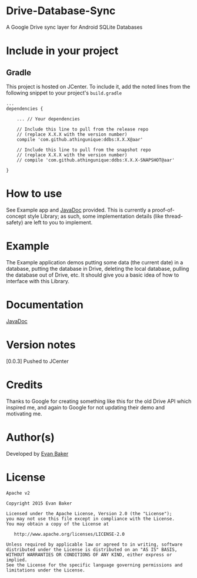 # Drive-Database-Sync
A Google Drive sync layer for Android SQLite Databases

# Include in your project
## Gradle
This project is hosted on JCenter. To include it, add the noted lines from the following snippet to your project's `build.gradle`

	...
	dependencies {
	
    	... // Your dependencies
	
    	// Include this line to pull from the release repo
    	// (replace X.X.X with the version number)
    	compile 'com.github.athingunique:ddbs:X.X.X@aar'

    	// Include this line to pull from the snapshot repo 
    	// (replace X.X.X with the version number)
    	// compile 'com.github.athingunique:ddbs:X.X.X-SNAPSHOT@aar'
	
	}


# How to use
See Example app and [JavaDoc](https://athingunique.github.io/ddbs-doc/) provided.
This is currently a proof-of-concept style Library; as such, some implementation details (like thread-safety) are left to you to implement.

# Example
The Example application demos putting some data (the current date) in a database, putting the database in Drive, deleting the local database, pulling the database out of Drive, etc. It should give you a basic idea of how to interface with this Library.

# Documentation
[JavaDoc](https://athingunique.github.io/ddbs-doc/)

# Version notes
[0.0.3] Pushed to JCenter

# Credits
Thanks to Google for creating something like this for the old Drive API which inspired me, and again to Google for not updating their demo and motivating me.

# Author(s)
Developed by [Evan Baker](http://e13engineering.com)

# License

	Apache v2

	Copyright 2015 Evan Baker

	Licensed under the Apache License, Version 2.0 (the "License");
	you may not use this file except in compliance with the License.
	You may obtain a copy of the License at

	   http://www.apache.org/licenses/LICENSE-2.0

	Unless required by applicable law or agreed to in writing, software
	distributed under the License is distributed on an "AS IS" BASIS,
	WITHOUT WARRANTIES OR CONDITIONS OF ANY KIND, either express or implied.
	See the License for the specific language governing permissions and
	limitations under the License.
